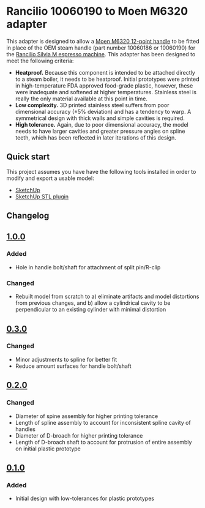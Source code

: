 # Rancilio 10060190 to Moen M6320 adapter

This adapter is designed to allow a [Moen M6320 12-point handle](https://www.moen.ca/products/MLine/MLine_Handle/M6320) to be fitted in place of the OEM steam handle (part number 10060186 or 10060190) for the [Rancilio Silvia M espresso machine](https://www.ranciliogroup.com/1-Rancilio-Homeline--Silvia). This adapter has been designed to meet the following criteria:

* **Heatproof.** Because this component is intended to be attached directly to a steam boiler, it needs to be heatproof. Initial prototypes were printed in high-temperature FDA approved food-grade plastic, however, these were inadequate and softened at higher temperatures. Stainless steel is really the only material available at this point in time.
* **Low complexity.** 3D printed stainless steel suffers from poor dimensional accuracy (±5% deviation) and has a tendency to warp. A symmetrical design with thick walls and simple cavities is required.
* **High tolerance.** Again, due to poor dimensional accuracy, the model needs to have larger cavities and greater pressure angles on spline teeth, which has been reflected in later iterations of this design.

## Quick start

This project assumes you have have the following tools installed in order to modify and export a usable model:

* [SketchUp](https://www.sketchup.com/products/sketchup-free)
* [SketchUp STL plugin](https://extensions.sketchup.com/en/content/sketchup-stl)

## Changelog

## [1.0.0]
### Added
- Hole in handle bolt/shaft for attachment of split pin/R-clip

### Changed
- Rebuilt model from scratch to a) eliminate artifacts and model distortions from previous changes, and b) allow a cylindrical cavity to be perpendicular to an existing cylinder with minimal distortion

## [0.3.0]
### Changed
- Minor adjustments to spline for better fit
- Reduce amount surfaces for handle bolt/shaft

## [0.2.0]
### Changed
- Diameter of spine assembly for higher printing tolerance
- Length of spline assembly to account for inconsistent spline cavity of handles
- Diameter of D-broach for higher printing tolerance
- Length of D-broach shaft to account for protrusion of entire assembly on initial plastic prototype

## [0.1.0]
### Added
- Initial design with low-tolerances for plastic prototypes

[1.0.0]: https://github.com/andrewodri/rancilio-10060190-to-moen-m6320/compare/v0.3.0...v1.0.0
[0.3.0]: https://github.com/andrewodri/rancilio-10060190-to-moen-m6320/compare/v0.2.0...v0.3.0
[0.2.0]: https://github.com/andrewodri/rancilio-10060190-to-moen-m6320/compare/v0.1.0...v0.2.0
[0.1.0]: https://github.com/andrewodri/rancilio-10060190-to-moen-m6320/tree/v0.1.0

